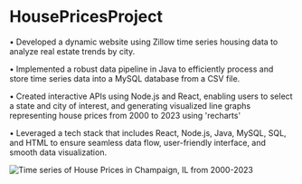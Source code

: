 # HousePricesProject

• Developed a dynamic website using Zillow time series housing data to analyze real estate trends by city.

• Implemented a robust data pipeline in Java to efficiently process and store time series data into a MySQL database from a CSV file.

• Created interactive APIs using Node.js and React, enabling users to select a state and city of interest, and generating visualized line graphs representing house prices from 2000 to 2023 using 'recharts'

• Leveraged a tech stack that includes React, Node.js, Java, MySQL, SQL, and HTML to ensure seamless data flow, user-friendly interface, and smooth data visualization.

![Time series of House Prices in Champaign, IL from 2000-2023](https://github.com/snerkar17/HousePricesProject/main/Screenshot2023-08-27at6.37.26PM.png)
